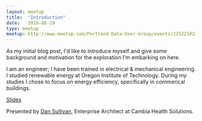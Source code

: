 ```yaml
---
layout: meetup
title:  "Introduction"
date:   2016-08-29
type: meetup
meetup: http://www.meetup.com/Portland-Data-User-Group/events/225221023/
---
```


As my initial blog post, I'd like to introduce myself and give some background and motivation for the exploration I'm embarking on here.

I am an engineer; I have been trained in electrical & mechanical engineering. I studied renewable energy at Oregon Institute of Technology. During my studies I chose to focus on energy efficiency, specifically in commerical buildings. 

[Slides](http://www.slideshare.net/mobile/DanSullivan10/text-mining-meets-neural-nets)

Presented by [Dan Sullivan](https://www.linkedin.com/in/dansullivanpdx), Enterprise Architect at Cambia Health Solutions. 